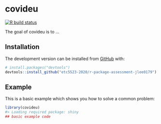 
<!-- README.md is generated from README.Rmd. Please edit that file -->

# covideu

<!-- badges: start -->

[![R build
status](https://github.com/etc5523-2020/r-package-assessment-jlee0179/workflows/R-CMD-check/badge.svg)](https://github.com/etc5523-2020/r-package-assessment-jlee0179/actions)
<!-- badges: end -->

The goal of covideu is to
…

## Installation

<!-- You can install the released version of covideu from [CRAN](https://CRAN.R-project.org) with: -->

<!-- ``` r -->

<!-- install.packages("covideu") -->

<!-- ``` -->

The development version can be installed from
[GitHub](https://github.com/) with:

``` r
# install.packages("devtools")
devtools::install_github("etc5523-2020/r-package-assessment-jlee0179")
```

## Example

This is a basic example which shows you how to solve a common problem:

``` r
library(covideu)
#> Loading required package: shiny
## basic example code
```
